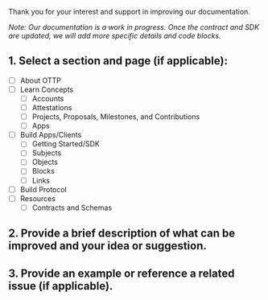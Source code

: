 Thank you for your interest and support in improving our documentation.

*Note: Our documentation is a work in progress. Once the contract and SDK are updated, we will add more specific details and code blocks.*

## 1. Select a section and page (if applicable):
- [ ] About OTTP
- [ ] Learn Concepts
    - [ ] Accounts
    - [ ] Attestations
    - [ ] Projects, Proposals, Milestones, and Contributions
    - [ ] Apps
- [ ] Build Apps/Clients
    - [ ] Getting Started/SDK
    - [ ] Subjects
    - [ ] Objects
    - [ ] Blocks
    - [ ] Links
- [ ] Build Protocol
- [ ] Resources
    - [ ] Contracts and Schemas

## 2. Provide a brief description of what can be improved and your idea or suggestion.

## 3. Provide an example or reference a related issue (if applicable).
